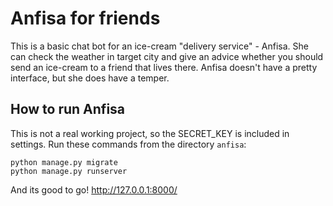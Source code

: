 # Anfisa for friends
This is a basic chat bot for an ice-cream "delivery service" - Anfisa. She can check the weather in target city and give an advice whether you should send an ice-cream to a friend that lives there. Anfisa doesn't have a pretty interface, but she does have a temper.

## How to run Anfisa
This is not a real working project, so the SECRET_KEY is included in settings. Run these commands from the directory ```anfisa```:
```
python manage.py migrate
python manage.py runserver
```
And its good to go! http://127.0.0.1:8000/